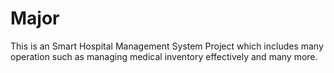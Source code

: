 # Major
This is an Smart Hospital Management System Project which includes many operation such as managing medical inventory effectively and many more.
